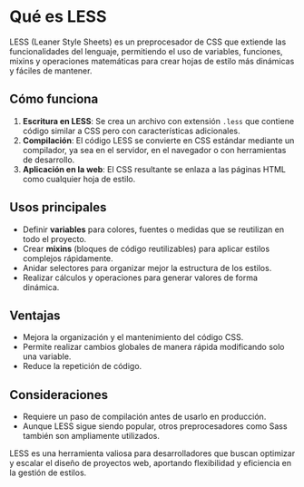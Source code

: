 # Qué es LESS

LESS (Leaner Style Sheets) es un preprocesador de CSS que extiende las funcionalidades del lenguaje, permitiendo el uso de variables, funciones, mixins y operaciones matemáticas para crear hojas de estilo más dinámicas y fáciles de mantener.

## Cómo funciona
1. **Escritura en LESS**: Se crea un archivo con extensión `.less` que contiene código similar a CSS pero con características adicionales.
2. **Compilación**: El código LESS se convierte en CSS estándar mediante un compilador, ya sea en el servidor, en el navegador o con herramientas de desarrollo.
3. **Aplicación en la web**: El CSS resultante se enlaza a las páginas HTML como cualquier hoja de estilo.

## Usos principales
- Definir **variables** para colores, fuentes o medidas que se reutilizan en todo el proyecto.
- Crear **mixins** (bloques de código reutilizables) para aplicar estilos complejos rápidamente.
- Anidar selectores para organizar mejor la estructura de los estilos.
- Realizar cálculos y operaciones para generar valores de forma dinámica.

## Ventajas
- Mejora la organización y el mantenimiento del código CSS.
- Permite realizar cambios globales de manera rápida modificando solo una variable.
- Reduce la repetición de código.

## Consideraciones
- Requiere un paso de compilación antes de usarlo en producción.
- Aunque LESS sigue siendo popular, otros preprocesadores como Sass también son ampliamente utilizados.

LESS es una herramienta valiosa para desarrolladores que buscan optimizar y escalar el diseño de proyectos web, aportando flexibilidad y eficiencia en la gestión de estilos.

